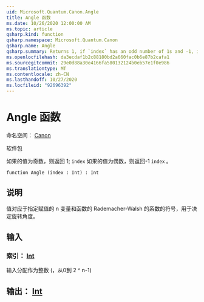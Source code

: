 ```yaml
---
uid: Microsoft.Quantum.Canon.Angle
title: Angle 函数
ms.date: 10/26/2020 12:00:00 AM
ms.topic: article
qsharp.kind: function
qsharp.namespace: Microsoft.Quantum.Canon
qsharp.name: Angle
qsharp.summary: Returns 1, if `index` has an odd number of 1s and -1, if `index` has an even number of 1s.
ms.openlocfilehash: da3ecdaf1b2c88180bd2a660fac0b6e87b2cafa1
ms.sourcegitcommit: 29e0d88a30e4166fa580132124b0eb57e1f0e986
ms.translationtype: MT
ms.contentlocale: zh-CN
ms.lasthandoff: 10/27/2020
ms.locfileid: "92696392"
---
```

# <a name="angle-function"></a>Angle 函数

命名空间： [Canon](xref:Microsoft.Quantum.Canon)

软件包 [](https://nuget.org/packages/)


如果的值为奇数，则返回 1; `index` 如果的值为偶数，则返回-1 `index` 。

```qsharp
function Angle (index : Int) : Int
```


## <a name="description"></a>说明

值对应于指定赋值的 n 变量和函数的 Rademacher-Walsh 的系数的符号，用于决定旋转角度。

## <a name="input"></a>输入

### <a name="index--int"></a>索引： [Int](xref:microsoft.quantum.lang-ref.int)

输入分配作为整数 (，从0到 2 ^ n-1) 



## <a name="output--int"></a>输出： [Int](xref:microsoft.quantum.lang-ref.int)

